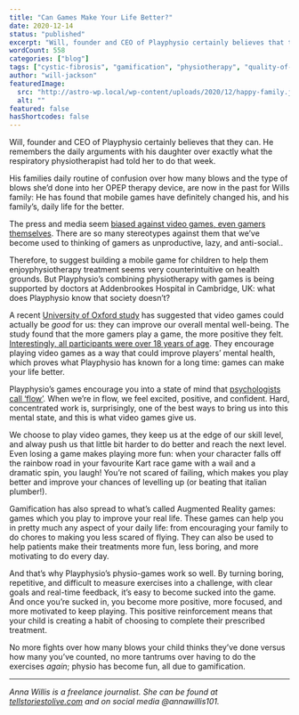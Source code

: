 ```yaml
---
title: "Can Games Make Your Life Better?"
date: 2020-12-14
status: "published"
excerpt: "Will, founder and CEO of Playphysio certainly believes that they can. He remembers the daily arguments with his daughter over exactly what the respiratory physi..."
wordCount: 558
categories: ["blog"]
tags: ["cystic-fibrosis", "gamification", "physiotherapy", "quality-of-life"]
author: "will-jackson"
featuredImage:
  src: "http://astro-wp.local/wp-content/uploads/2020/12/happy-family.jpg"
  alt: ""
featured: false
hasShortcodes: false
---
```


<p class="has-medium-font-size">Will, founder and CEO of Playphysio certainly believes that they can. He remembers the daily arguments with his daughter over exactly what the respiratory physiotherapist had told her to do that week. </p>

<p>His families daily routine of confusion over how many blows and the type of blows she’d done into her OPEP therapy device, are now in the past for Wills family: He has found that mobile games have definitely changed his, and his family’s, daily life for the better.</p>

<p>The press and media  seem <a href="https://www.theguardian.com/technology/2009/oct/21/video-game-stigma" target="_blank" rel="noreferrer noopener">biased against video games, even gamers themselves</a>. There are so many stereotypes against them that we’ve become used to thinking of gamers as unproductive, lazy, and anti-social.. </p>

<p>Therefore, to suggest building a mobile game for children to help them enjoyphysiotherapy treatment seems very counterintuitive on health grounds. But Playphysio’s combining physiotherapy with games is being supported by doctors at Addenbrookes Hospital in Cambridge, UK: what does Playphysio know that society doesn’t? </p>

<p>A recent <a rel="noreferrer noopener" href="https://www.oii.ox.ac.uk/news/releases/groundbreaking-new-study-says-time-spent-playing-video-games-can-be-good-for-your-wellbeing/" target="_blank">University of Oxford study</a> has suggested that video games could actually be <em>good </em>for us: they can improve our overall mental well-being. The study found that the more gamers play a game, the more positive they felt. <a href="https://www.bbc.co.uk/news/technology-54954622" target="_blank" rel="noreferrer noopener">Interestingly, all participants were over 18 years of age</a>. They encourage playing video games as a way that could improve players’ mental health, which proves what Playphysio has known for a long time: games can make your life better. </p>

<p>Playphysio’s games encourage you into a state of mind that <a href="https://www.ncbi.nlm.nih.gov/pmc/articles/PMC6134042/" target="_blank" rel="noreferrer noopener">psychologists call ‘flow’</a>. When we’re in flow, we feel excited, positive, and confident. Hard, concentrated work is, surprisingly, one of the best ways to bring us into this mental state, and this is what video games give us. </p>

<p>We choose to play video games, they keep us at the edge of our skill level, and alway push us that little bit harder to do better and reach the next level. Even losing a game makes playing more fun: when your character falls off the rainbow road in your favourite Kart race game with a wail and a dramatic spin, you laugh! You’re not scared of failing, which makes you play better and improve your chances of levelling up (or beating that italian plumber!). </p>

<p>Gamification has also spread to what’s called Augmented Reality games: games which you play to improve your real life. These games can help you in pretty much any aspect of your daily life: from encouraging your family to do chores to making you less scared of flying. They can also be used to help patients make their treatments more fun, less boring, and more motivating to do every day. </p>

<p>And that’s why Playphysio’s physio-games work so well. By turning boring, repetitive, and difficult to measure exercises into a challenge, with clear goals and real-time feedback, it’s easy to become sucked into the game. And once you’re sucked in, you become more positive, more focused, and more motivated to keep playing. This positive reinforcement means that your child is creating a habit of choosing to complete their prescribed treatment. </p>

<p>No more fights over how many blows your child thinks they’ve done versus how many you’ve counted, no more tantrums over having to do the exercises <em>again</em>; physio has become fun, all due to gamification. </p>

<hr />

<p><em>Anna Willis is a freelance journalist. She can be found at <a rel="noreferrer noopener" href="http://www.tellstoriestolive.com" target="_blank">tellstoriestolive.com</a> and on social media @annawillis101. </em></p>